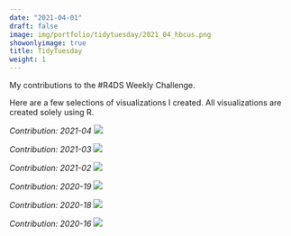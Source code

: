 ```yaml
---
date: "2021-04-01"
draft: false
image: img/portfolio/tidytuesday/2021_04_hbcus.png
showonlyimage: true
title: TidyTuesday
weight: 1
---
```


My contributions to the #R4DS Weekly Challenge.
<!--more-->

Here are a few selections of visualizations I created. All visualizations are created solely using R.

*Contribution: 2021-04*
![](/img/portfolio/tidytuesday/2021_04_hbcus.png)

*Contribution: 2021-03*
![](/img/portfolio/tidytuesday/2021_03_plastic_pollution.png)

*Contribution: 2021-02*
![](/img/portfolio/tidytuesday/2021_02_tate.png)

*Contribution: 2020-19*
![](/img/portfolio/tidytuesday/2020-19_toronto_shelters.png)

*Contribution: 2020-18*
![](/img/portfolio/tidytuesday/2020-18_trails.png)

*Contribution: 2020-16*
![](/img/portfolio/tidytuesday/2020-16_avatar.png)


